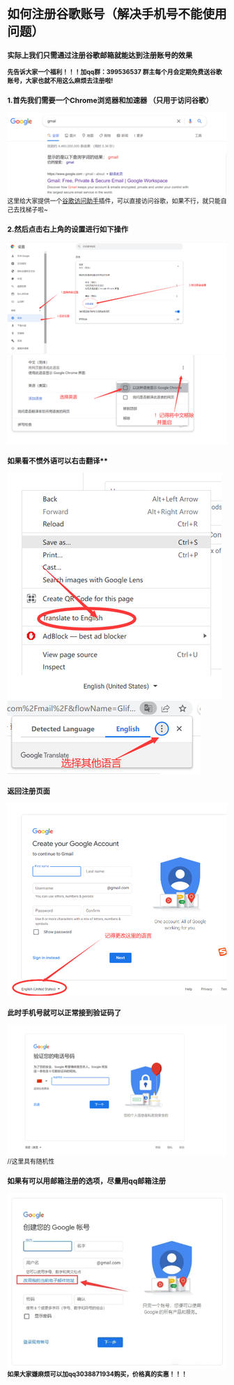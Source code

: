 # 如何注册谷歌账号（解决手机号不能使用问题）<br>

### 实际上我们只需通过注册谷歌邮箱就能达到注册账号的效果<br>

**先告诉大家一个福利！！！加qq群：399536537 群主每个月会定期免费送谷歌账号，大家也就不用这么麻烦去注册啦!**<br>
### 1.首先我们需要一个Chrome浏览器和加速器 （只用于访问谷歌）<br>
![图片名称](https://raw.githubusercontent.com/3038871934/google_register/main/img/0.png)  <br>
这里给大家提供一个[谷歌访问助手]([https://github.com/15872406732/-GoogleHelper](https://github.com/3038871934/-GoogleHelper))插件，可以直接访问谷歌，如果不行，就只能自己去找梯子啦~ <br>
### 2.然后点击右上角的设置进行如下操作<br>
![图片名称](https://raw.githubusercontent.com/3038871934/google_register/main/img/1.png)  <br>
![图片名称](https://raw.githubusercontent.com/3038871934/google_register/main/img/2.png) <br>
### 如果看不惯外语可以右击翻译**<br>
![图片名称](https://raw.githubusercontent.com/3038871934/google_register/main/img/3.png) <br>
![图片名称](https://raw.githubusercontent.com/3038871934/google_register/main/img/4.png) <br>
### 返回注册页面<br>
![图片名称](https://raw.githubusercontent.com/3038871934/google_register/main/img/5.png) <br>
### 此时手机号就可以正常接到验证码了<br>
![图片名称](https://raw.githubusercontent.com/3038871934/google_register/main/img/6.png) <br>
//这里具有随机性<br>
### 如果有可以用邮箱注册的选项，尽量用qq邮箱注册<br>
![图片名称](https://raw.githubusercontent.com/3038871934/google_register/main/img/7.png) <br>
**如果大家嫌麻烦可以加qq3038871934购买，价格真的实惠！！！**<br>

